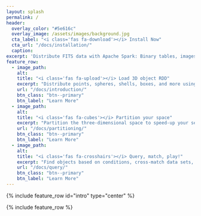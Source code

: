 ```yaml
---
layout: splash
permalink: /
header:
  overlay_color: "#5e616c"
  overlay_image: /assets/images/background.jpg
  cta_label: "<i class='fas fa-download'></i> Install Now"
  cta_url: "/docs/installation/"
  caption:
excerpt: 'Distribute FITS data with Apache Spark: Binary tables, images and more!<br /> <small><a href="https://github.com/theastrolab/spark-fits/releases/tag/0.4.0">Latest release v0.4.0</a></small><br /><br /> {::nomarkdown}<iframe style="display: inline-block;" src="https://ghbtns.com/github-btn.html?user=theastrolab&repo=spark-fits&type=star&count=true&size=large" frameborder="0" scrolling="0" width="160px" height="30px"></iframe> <iframe style="display: inline-block;" src="https://ghbtns.com/github-btn.html?user=theastrolab&repo=spark-fits&type=fork&count=true&size=large" frameborder="0" scrolling="0" width="158px" height="30px"></iframe>{:/nomarkdown}'
feature_row:
  - image_path:
    alt:
    title: "<i class='fas fa-upload'></i> Load 3D object RDD"
    excerpt: "Distribute points, spheres, shells, boxes, and more using spark3D."
    url: "/docs/introduction/"
    btn_class: "btn--primary"
    btn_label: "Learn More"
  - image_path:
    alt:
    title: "<i class='fas fa-cubes'></i> Partition your space"
    excerpt: "Partition the three-dimensional space to speed-up your search."
    url: "/docs/partitioning/"
    btn_class: "btn--primary"
    btn_label: "Learn More"
  - image_path:
    alt:
    title: "<i class='fas fa-crosshairs'></i> Query, match, play!"
    excerpt: "Find objects based on conditions, cross-match data sets, and define your requests."
    url: "/docs/query/"
    btn_class: "btn--primary"
    btn_label: "Learn More"
---
```


{% include feature_row id="intro" type="center" %}

{% include feature_row %}
